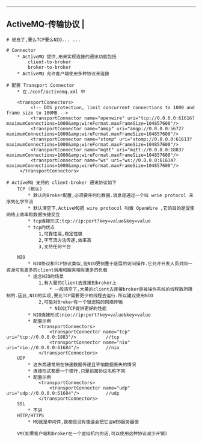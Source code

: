 ----------------------------
ActiveMQ-传输协议			|
----------------------------
	# 说白了,要么TCP要么NIO... ...

	# Connector 
		* ActiveMQ 提供,用来实现连接的通讯功能包括
			client-to-broker
			broker-to-broker
		* ActiveMQ 允许客户端使用多种协议来连接
	
	# 配置 Transport Connector
		* 在./conf/activemq.xml 中

		<transportConnectors>
			 <!-- DOS protection, limit concurrent connections to 1000 and frame size to 100MB -->
			 <transportConnector name="openwire" uri="tcp://0.0.0.0:61616?maximumConnections=1000&amp;wireFormat.maxFrameSize=104857600"/>
			 <transportConnector name="amqp" uri="amqp://0.0.0.0:5672?maximumConnections=1000&amp;wireFormat.maxFrameSize=104857600"/>
			 <transportConnector name="stomp" uri="stomp://0.0.0.0:61613?maximumConnections=1000&amp;wireFormat.maxFrameSize=104857600"/>
			 <transportConnector name="mqtt" uri="mqtt://0.0.0.0:1883?maximumConnections=1000&amp;wireFormat.maxFrameSize=104857600"/>
			 <transportConnector name="ws" uri="ws://0.0.0.0:61614?maximumConnections=1000&amp;wireFormat.maxFrameSize=104857600"/>
		 </transportConnectors>
	
	# ActiveMQ 支持的 client-broker 通讯协议如下
		TCP (默认)
			* 默认的Broker配置,必须要序列化数据.消息是通过一个叫 wrie protocol 来序列化字节流
			* 默认清空下,ActiveMQ把 wire protocol 叫做 OpenWire ,它的目的是促使网络上效率和数据快捷交互
			* tcp连接形式:tcp://ip:port?key=value&key=value
			* tcp的优点
				1,可靠性高,稳定性强
				2,字节流方法传递,效率高
				3,支持任何平台

		NIO
			* NIO协议和TCP协议类似,但NIO更侧重于底层的访问操作.它允许开发人员对同一资源可有更多的client调用和服务端有更多的负载
			* 适合NIO的场景
				1,有大量的Client去连接到broker上
					* 一般清空下,大量的client去连接broker是被操作系统的线程数所限制的.因此,NIO的实现,要比TCP需要更少的线程去运行.所以建议使用NIO
				2,可能对Broker有一个很迟钝的网络传输
					* NIO比TCP提供更好的性能
			* NIO连接形式:nio://ip:port?key=value&key=value
			* 配置示例
				<transportConnectors>
					<transportConnector name="tcp" uri="tcp://0.0.0.0:1883"/>			//tcp	
					<transportConnector name="nio" uri="nio://0.0.0.0:61684"/>			//nio
				</transportConnectors>
		UDP
			* 这东西通常用在快速数据传递且不怕数据丢失的情况
			* 连接形式都是一个德行,只是前面协议名称不同
			* 配置示例
				<transportConnectors>
					<transportConnector name="udp" uri="udp://0.0.0.0:61684"/>			//udp
				</transportConnectors>
		SSL	
			* 不讲
		HTTP/HTTPS
			* MQ就是中间件,我相信没有傻逼会把它当WEB服务器使

		VM(如果客户端和broker在一个虚拟机内的话,可以使用这种协议减少开销)
	
